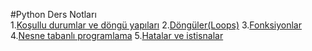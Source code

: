 #Python Ders Notları                    
1.[Koşullu durumlar ve döngü yapıları](Kosullu_durumlar_dongu_yapilari.ipynb)
2.[Döngüler(Loops)](Döngüler(Loops).ipynb)
3.[Fonksiyonlar](fonksiyonlar.jpynb)
4.[Nesne tabanlı programlama](Nesne_Tabanli_Programlama.jpynb)
5.[Hatalar ve istisnalar](Hatalar_ve_istisnalar.ipynb)
